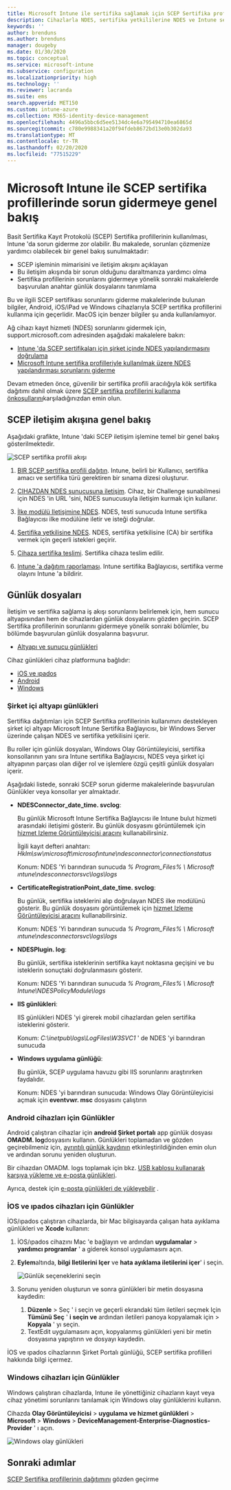 ```yaml
---
title: Microsoft Intune ile sertifika sağlamak için SCEP Sertifika profillerinin kullanımıyla ilgili sorunları giderin | Microsoft Docs
description: Cihazlarla NDES, sertifika yetkililerine NDES ve Intune sertifika bağlayıcısından Intune hizmetine yönelik iletişim dahil olmak üzere Intune ile birlikte kullanmak üzere sertifika istemek için, cihazların SCEP kullanımını giderin.
keywords: ''
author: brenduns
ms.author: brenduns
manager: dougeby
ms.date: 01/30/2020
ms.topic: conceptual
ms.service: microsoft-intune
ms.subservice: configuration
ms.localizationpriority: high
ms.technology: ''
ms.reviewer: lacranda
ms.suite: ems
search.appverid: MET150
ms.custom: intune-azure
ms.collection: M365-identity-device-management
ms.openlocfilehash: 4496a5bbc6d5ee5134dc4e6a795494710ea6865d
ms.sourcegitcommit: c780e9988341a20f94fdeb8672bd13e0b302da93
ms.translationtype: MT
ms.contentlocale: tr-TR
ms.lasthandoff: 02/20/2020
ms.locfileid: "77515229"
---
```

# <a name="overview-for-troubleshooting-scep-certificate-profiles-with-microsoft-intune"></a>Microsoft Intune ile SCEP sertifika profillerinde sorun gidermeye genel bakış

Basit Sertifika Kayıt Protokolü (SCEP) Sertifika profillerinin kullanılması, Intune 'da sorun giderme zor olabilir. Bu makalede, sorunları çözmenize yardımcı olabilecek bir genel bakış sunulmaktadır:

- SCEP işleminin mimarisini ve iletişim akışını açıklayan
- Bu iletişim akışında bir sorun olduğunu daraltmanıza yardımcı olma
- Sertifika profillerinin sorunlarını gidermeye yönelik sonraki makalelerde başvurulan anahtar günlük dosyalarını tanımlama

Bu ve ilgili SCEP sertifikası sorunlarını giderme makalelerinde bulunan bilgiler, Android, iOS/iPad ve Windows cihazlarıyla SCEP sertifika profillerini kullanma için geçerlidir. MacOS için benzer bilgiler şu anda kullanılamıyor.

Ağ cihazı kayıt hizmeti (NDES) sorunlarını gidermek için, support.microsoft.com adresinden aşağıdaki makalelere bakın:

- [Intune 'da SCEP sertifikaları için şirket içinde NDES yapılandırmasını doğrulama](https://support.microsoft.com/help/4490130/ndes-configuration-on-premises-for-scep-certificates-in-intune)
- [Microsoft Intune sertifika profilleriyle kullanılmak üzere NDES yapılandırması sorunlarını giderme]( https://support.microsoft.com/help/4459540/troubleshoot-ndes-configuration-for-use-with-intune)

Devam etmeden önce, güvenilir bir sertifika profili aracılığıyla kök sertifika dağıtımı dahil olmak üzere [SCEP sertifika profillerini kullanma önkoşullarını](certificates-scep-configure.md#prerequisites-for-using-scep-for-certificates)karşıladığınızdan emin olun.

## <a name="scep-communication-flow-overview"></a>SCEP iletişim akışına genel bakış

Aşağıdaki grafikte, Intune 'daki SCEP iletişim işlemine temel bir genel bakış gösterilmektedir.

![SCEP sertifika profili akışı](../protect/media/troubleshoot-scep-certificate-profiles/scep-certificate-profile-flow.png)

1. [BIR SCEP sertifika profili dağıtın](troubleshoot-scep-certificate-profile-deployment.md). Intune, belirli bir Kullanıcı, sertifika amacı ve sertifika türü gerektiren bir sınama dizesi oluşturur.

2. [CIHAZDAN NDES sunucusuna iletişim](troubleshoot-scep-certificate-device-to-ndes.md). Cihaz, bir Challenge sunabilmesi için NDES 'in URL 'sini, NDES sunucusuyla iletişim kurmak için kullanır.

3. [İlke modülü Iletişimine NDES](troubleshoot-scep-certificate-ndes-policy-module.md). NDES, testi sunucuda Intune sertifika Bağlayıcısı ilke modülüne iletir ve isteği doğrular.

4. [Sertifika yetkilisine NDES](troubleshoot-scep-certificate-ndes-policy-module.md). NDES, sertifika yetkilisine (CA) bir sertifika vermek için geçerli istekleri geçirir.

5. [Cihaza sertifika teslimi](troubleshoot-scep-certificate-delivery.md). Sertifika cihaza teslim edilir.

6. [Intune 'a dağıtım raporlaması](troubleshoot-scep-certificate-reporting.md). Intune sertifika Bağlayıcısı, sertifika verme olayını Intune 'a bildirir.

## <a name="log-files"></a>Günlük dosyaları

İletişim ve sertifika sağlama iş akışı sorunlarını belirlemek için, hem sunucu altyapısından hem de cihazlardan günlük dosyalarını gözden geçirin. SCEP Sertifika profillerinin sorunlarını gidermeye yönelik sonraki bölümler, bu bölümde başvurulan günlük dosyalarına başvurur.

- [Altyapı ve sunucu günlükleri](#logs-for-on-premises-infrastructure)

Cihaz günlükleri cihaz platformuna bağlıdır:  

- [iOS ve ıpados](#logs-for-ios-and-ipados-devices)
- [Android](#logs-for-android-devices)
- [Windows](#logs-for-windows-devices)

### <a name="logs-for-on-premises-infrastructure"></a>Şirket içi altyapı günlükleri
  
Sertifika dağıtımları için SCEP Sertifika profillerinin kullanımını destekleyen şirket içi altyapı Microsoft Intune Sertifika Bağlayıcısı, bir Windows Server üzerinde çalışan NDES ve sertifika yetkilisini içerir.

Bu roller için günlük dosyaları, Windows Olay Görüntüleyicisi, sertifika konsollarının yanı sıra Intune sertifika Bağlayıcısı, NDES veya şirket içi altyapının parçası olan diğer rol ve işlemlere özgü çeşitli günlük dosyaları içerir.

Aşağıdaki listede, sonraki SCEP sorun giderme makalelerinde başvurulan Günlükler veya konsollar yer almaktadır. 

- **NDESConnector_date_time. svclog**:

  Bu günlük Microsoft Intune Sertifika Bağlayıcısı ile Intune bulut hizmeti arasındaki iletişimi gösterir. Bu günlük dosyasını görüntülemek için [hizmet Izleme Görüntüleyicisi aracını](https://docs.microsoft.com/dotnet/framework/wcf/service-trace-viewer-tool-svctraceviewer-exe) kullanabilirsiniz.

  İlgili kayıt defteri anahtarı: *Hklm\sw\microsoft\microsofıntune\ndesconnector\connectionstatus*

  Konum: NDES 'Yi barındıran sunucuda *% Program_Files% \ Microsoft ıntune\ndesconnectorsvc\logs\logs*

- **CertificateRegistrationPoint_date_time. svclog**:

  Bu günlük, sertifika isteklerini alıp doğrulayan NDES ilke modülünü gösterir. Bu günlük dosyasını görüntülemek için [hizmet Izleme Görüntüleyicisi aracını](https://docs.microsoft.com/dotnet/framework/wcf/service-trace-viewer-tool-svctraceviewer-exe) kullanabilirsiniz.

  Konum: NDES 'Yi barındıran sunucuda *% Program_Files% \ Microsoft ıntune\ndesconnectorsvc\logs\logs*

- **NDESPlugin. log**:

  Bu günlük, sertifika isteklerinin sertifika kayıt noktasına geçişini ve bu isteklerin sonuçtaki doğrulanmasını gösterir.

  Konum: NDES 'Yi barındıran sunucuda *% Program_Files% \ Microsoft Intune\NDESPolicyModule\logs*

- **IIS günlükleri**:

  IIS günlükleri NDES 'yi girerek mobil cihazlardan gelen sertifika isteklerini gösterir.

  Konum: *C:\inetpub\logs\LogFiles\W3SVC1* ' de NDES 'yi barındıran sunucuda

- **Windows uygulama günlüğü**:

  Bu günlük, SCEP uygulama havuzu gibi IIS sorunlarını araştırırken faydalıdır.

  Konum: NDES 'yi barındıran sunucuda: Windows Olay Görüntüleyicisi açmak için **eventvwr. msc** dosyasını çalıştırın




### <a name="logs-for-android-devices"></a>Android cihazları için Günlükler

Android çalıştıran cihazlar için **android Şirket portalı** app günlük dosyası **OMADM. log**dosyasını kullanın. Günlükleri toplamadan ve gözden geçirebilmeniz için, [ayrıntılı günlük kaydının](/intune-user-help/use-verbose-logging-to-help-your-it-administrator-fix-device-issues-android) etkinleştirildiğinden emin olun ve ardından sorunu yeniden oluşturun.

Bir cihazdan OMADM. logs toplamak için bkz. [USB kablosu kullanarak karşıya yükleme ve e-posta günlükleri](/intune-user-help/send-logs-to-your-it-admin-using-cable-android).

Ayrıca, destek için [e-posta günlükleri de yükleyebilir](/intune-user-help/send-logs-to-your-it-admin-by-email-android#upload-and-email-logs-from-microsoft-intune-app) .

### <a name="logs-for-ios-and-ipados-devices"></a>İOS ve ıpados cihazları için Günlükler

İOS/ıpados çalıştıran cihazlarda, bir Mac bilgisayarda çalışan hata ayıklama günlükleri ve **Xcode** kullanın:

1. İOS/ıpados cihazını Mac 'e bağlayın ve ardından **uygulamalar** > **yardımcı programlar** ' a giderek konsol uygulamasını açın. 

2. **Eylem**altında, **bilgi Iletilerini Içer** ve **hata ayıklama iletilerini içer**' i seçin.

   ![Günlük seçeneklerini seçin](../protect/media/troubleshoot-scep-certificate-profiles/message-options.png)

3. Sorunu yeniden oluşturun ve sonra günlükleri bir metin dosyasına kaydedin:
   1. **Düzenle** > Seç ' i seçin ve geçerli ekrandaki tüm iletileri seçmek Için **Tümünü Seç** ' **i seçin ve** ardından iletileri panoya kopyalamak için > **Kopyala** ' yı seçin. 
   2. TextEdit uygulamasını açın, kopyalanmış günlükleri yeni bir metin dosyasına yapıştırın ve dosyayı kaydedin.


İOS ve ıpados cihazlarının Şirket Portalı günlüğü, SCEP sertifika profilleri hakkında bilgi içermez.

### <a name="logs-for-windows-devices"></a>Windows cihazları için Günlükler

Windows çalıştıran cihazlarda, Intune ile yönettiğiniz cihazların kayıt veya cihaz yönetimi sorunlarını tanılamak için Windows olay günlüklerini kullanın.

Cihazda **Olay Görüntüleyicisi** > **uygulama ve hizmet günlükleri** > **Microsoft** > **Windows** > **DeviceManagement-Enterprise-Diagnostics-Provider** ' ı açın.

![Windows olay günlükleri](../protect/media/troubleshoot-scep-certificate-profiles/windows-event-log.png)

## <a name="next-steps"></a>Sonraki adımlar

[SCEP Sertifika profillerinin dağıtımını](troubleshoot-scep-certificate-profile-deployment.md) gözden geçirme 
